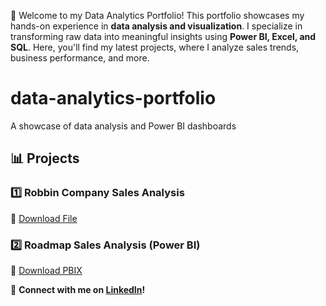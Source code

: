 🚀 Welcome to my Data Analytics Portfolio!
This portfolio showcases my hands-on experience in **data analysis and visualization**. 
I specialize in transforming raw data into meaningful insights using **Power BI, Excel, and SQL**. 
Here, you'll find my latest projects, where I analyze sales trends, business performance, and more.

# data-analytics-portfolio
A showcase of data analysis and Power BI dashboards

## 📊 Projects  

### 1️⃣ Robbin Company Sales Analysis  
🔗 [Download File](https://github.com/Magdaline-k/data-analytics-portfolio/blob/main/Robbin%20company%20sales%20analysis.xlsx)  

### 2️⃣ Roadmap Sales Analysis (Power BI)  
🔗 [Download PBIX](https://github.com/Magdaline-k/data-analytics-portfolio/blob/main/roadmap%20sales%20analysis.pbix) 

🔗 **Connect with me on [LinkedIn](https://www.linkedin.com/in/magdaline-kabiru/)!**

